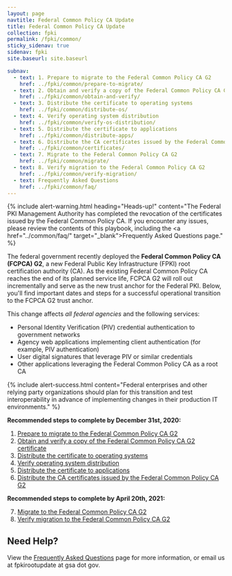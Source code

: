 ```yaml
---
layout: page
navtitle: Federal Common Policy CA Update
title: Federal Common Policy CA Update
collection: fpki
permalink: /fpki/common/
sticky_sidenav: true
sidenav: fpki
site.baseurl: site.baseurl

subnav:
  - text: 1. Prepare to migrate to the Federal Common Policy CA G2
    href: ../fpki/common/prepare-to-migrate/
  - text: 2. Obtain and verify a copy of the Federal Common Policy CA G2 certificate
    href: ../fpki/common/obtain-and-verify/
  - text: 3. Distribute the certificate to operating systems
    href: ../fpki/common/distribute-os/
  - text: 4. Verify operating system distribution
    href: ../fpki/common/verify-os-distribution/
  - text: 5. Distribute the certificate to applications
    href: ../fpki/common/distribute-apps/
  - text: 6. Distribute the CA certificates issued by the Federal Common Policy CA G2
    href: ../fpki/common/certificates/
  - text: 7. Migrate to the Federal Common Policy CA G2
    href: ../fpki/common/migrate/
  - text: 8. Verify migration to the Federal Common Policy CA G2
    href: ../fpki/common/verify-migration/
  - text: Frequently Asked Questions
    href: ../fpki/common/faq/
---
```


{% include alert-warning.html heading="Heads-up!" content="The Federal PKI Management Authority has completed the revocation of the certificates issued by the Federal Common Policy CA.  If you encounter any issues, please review the contents of this playbook, including the <a href=\"../common/faq/\" target=\"_blank\">Frequently Asked Questions</a> page." %} 

The federal government recently deployed the **Federal Common Policy CA (FCPCA) G2**, a new Federal Public Key Infrastructure (FPKI) root certification authority (CA). As the existing Federal Common Policy CA reaches the end of its planned service life, FCPCA G2 will roll out incrementally and serve as the new trust anchor for the Federal PKI. Below, you'll find important dates and steps for a successful operational transition to the FCPCA G2 trust anchor.

This change affects *all federal agencies* and the following services:

- Personal Identity Verification (PIV) credential authentication to government networks
- Agency web applications implementing client authentication (for example, PIV authentication)
- User digital signatures that leverage PIV or similar credentials
- Other applications leveraging the Federal Common Policy CA as a root CA

{% include alert-success.html content="Federal enterprises and other relying party organizations should plan for this transition and test interoperability in advance of implementing changes in their production IT environments." %} 

**Recommended steps to complete by December 31st, 2020:**

<ol>
   <li><a href="{{site.baseurl}}/fpki/common/prepare-to-migrate/">Prepare to migrate to the Federal Common Policy CA G2</a></li>
   <li><a href="{{site.baseurl}}/fpki/common/obtain-and-verify/">Obtain and verify a copy of the Federal Common Policy CA G2 certificate</a></li>
   <li><a href="{{site.baseurl}}/fpki/common/distribute-os/">Distribute the certificate to operating systems</a></li>
   <li><a href="{{site.baseurl}}/fpki/common/verify-os-distribution/">Verify operating system distribution</a></li>
   <li><a href="{{site.baseurl}}/fpki/common/distribute-apps/">Distribute the certificate to applications</a></li>
   <li><a href="{{site.baseurl}}/fpki/common/certificates/">Distribute the CA certificates issued by the Federal Common Policy CA G2</a></li>
</ol>
    
**Recommended steps to complete by April 20th, 2021:**

<ol>
   <li value="7"><a href="{{site.baseurl}}/fpki/common/migrate/">Migrate to the Federal Common Policy CA G2</a></li>
   <li value="8"><a href="{{site.baseurl}}/fpki/common/verify-migration/">Verify migration to the Federal Common Policy CA G2</a></li>
</ol>

## Need Help?

View the [Frequently Asked Questions]({{site.baseurl}}/fpki/common/faq/) page for more information, or email us at fpkirootupdate at gsa dot gov.


